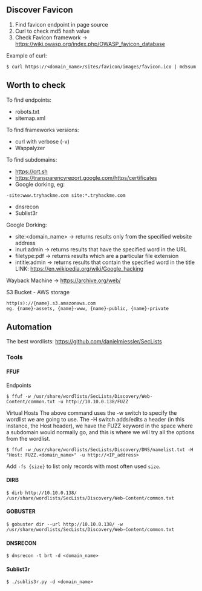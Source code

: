 ## Discover Favicon

1. Find favicon endpoint in page source
2. Curl to check md5 hash value
3. Check Favicon framework -> https://wiki.owasp.org/index.php/OWASP_favicon_database

Example of curl:
```
$ curl https://<domain_name>/sites/favicon/images/favicon.ico | md5sum
```

## Worth to check

To find endpoints:
* robots.txt
* sitemap.xml

To find frameworks versions:
* curl with verbose (-v)
* Wappalyzer

To find subdomains:
* https://crt.sh
* https://transparencyreport.google.com/https/certificates
* Google dorking, eg:
```
-site:www.tryhackme.com site:*.tryhackme.com
```
* dnsrecon
* Sublist3r

Google Dorking:
* site:<domain_name> -> returns results only from the specified website address
* inurl:admin -> returns results that have the specified word in the URL
* filetype:pdf -> returns results which are a particular file extension
* intitle:admin -> returns results that contain the specified word in the title
LINK: https://en.wikipedia.org/wiki/Google_hacking

Wayback Machine -> https://archive.org/web/

S3 Bucket - AWS storage
```
http(s)://{name}.s3.amazonaws.com
eg. {name}-assets, {name}-www, {name}-public, {name}-private
```

## Automation

The best wordlists:
https://github.com/danielmiessler/SecLists

### Tools

#### FFUF
Endpoints
```
$ ffuf -w /usr/share/wordlists/SecLists/Discovery/Web-Content/common.txt -u http://10.10.0.138/FUZZ
```

Virtual Hosts
The above command uses the -w switch to specify the wordlist we are going to use. 
The -H switch adds/edits a header (in this instance, the Host header), we have the FUZZ keyword 
in the space where a subdomain would normally go, and this is where we will try all the options from the wordlist.
```
$ ffuf -w /usr/share/wordlists/SecLists/Discovery/DNS/namelist.txt -H "Host: FUZZ.<domain_name>" -u http://<IP_address>
```
Add `-fs {size}` to list only records with most often used `size`.

#### DIRB
```
$ dirb http://10.10.0.138/ /usr/share/wordlists/SecLists/Discovery/Web-Content/common.txt
```
#### GOBUSTER
```
$ gobuster dir --url http://10.10.0.138/ -w /usr/share/wordlists/SecLists/Discovery/Web-Content/common.txt
```

#### DNSRECON
```
$ dnsrecon -t brt -d <domain_name>
```

#### Sublist3r
```
$ ./sublis3r.py -d <domain_name>
```


